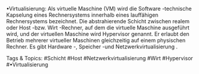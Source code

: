 •Virtualisierung: Als virtuelle Maschine (VM) wird die Software -technische Kapselung eines 
Rechnersystems innerhalb eines lauffähigen Rechnersystems bezeichnet. Die abstrahierende Schicht 
zwischen realem oder Host -bzw. Wirt -Rechner, auf dem die virtuelle Maschine ausgeführt wird, und 
der virtuellen Maschine wird Hypervisor genannt. Er erlaubt den Betrieb mehrerer virtueller Maschinen 
gleichzeitig auf einem physischen Rechner. Es gibt Hardware -, Speicher -und Netzwerkvirtualisierung .

   Tags & Topics:
   #Schicht
   #Host
   #Netzwerkvirtualisierung
   #Wirt
   #Hypervisor
   #•Virtualisierung